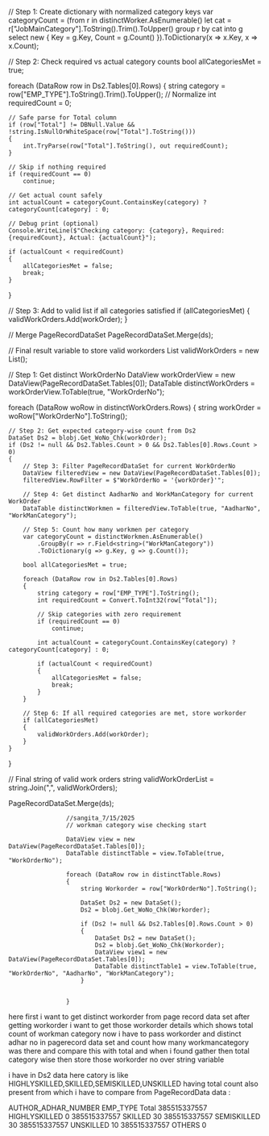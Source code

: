 // Step 1: Create dictionary with normalized category keys
var categoryCount = (from r in distinctWorker.AsEnumerable()
                     let cat = r["JobMainCategory"].ToString().Trim().ToUpper()
                     group r by cat into g
                     select new
                     {
                         Key = g.Key,
                         Count = g.Count()
                     }).ToDictionary(x => x.Key, x => x.Count);

// Step 2: Check required vs actual category counts
bool allCategoriesMet = true;

foreach (DataRow row in Ds2.Tables[0].Rows)
{
    string category = row["EMP_TYPE"].ToString().Trim().ToUpper();  // Normalize
    int requiredCount = 0;

    // Safe parse for Total column
    if (row["Total"] != DBNull.Value && !string.IsNullOrWhiteSpace(row["Total"].ToString()))
    {
        int.TryParse(row["Total"].ToString(), out requiredCount);
    }

    // Skip if nothing required
    if (requiredCount == 0)
        continue;

    // Get actual count safely
    int actualCount = categoryCount.ContainsKey(category) ? categoryCount[category] : 0;

    // Debug print (optional)
    Console.WriteLine($"Checking category: {category}, Required: {requiredCount}, Actual: {actualCount}");

    if (actualCount < requiredCount)
    {
        allCategoriesMet = false;
        break;
    }
}

// Step 3: Add to valid list if all categories satisfied
if (allCategoriesMet)
{
    validWorkOrders.Add(workOrder);
}






// Merge PageRecordDataSet
PageRecordDataSet.Merge(ds);

// Final result variable to store valid workorders
List<string> validWorkOrders = new List<string>();

// Step 1: Get distinct WorkOrderNo
DataView workOrderView = new DataView(PageRecordDataSet.Tables[0]);
DataTable distinctWorkOrders = workOrderView.ToTable(true, "WorkOrderNo");

foreach (DataRow woRow in distinctWorkOrders.Rows)
{
    string workOrder = woRow["WorkOrderNo"].ToString();

    // Step 2: Get expected category-wise count from Ds2
    DataSet Ds2 = blobj.Get_WoNo_Chk(workOrder);
    if (Ds2 != null && Ds2.Tables.Count > 0 && Ds2.Tables[0].Rows.Count > 0)
    {
        // Step 3: Filter PageRecordDataSet for current WorkOrderNo
        DataView filteredView = new DataView(PageRecordDataSet.Tables[0]);
        filteredView.RowFilter = $"WorkOrderNo = '{workOrder}'";

        // Step 4: Get distinct AadharNo and WorkManCategory for current WorkOrder
        DataTable distinctWorkmen = filteredView.ToTable(true, "AadharNo", "WorkManCategory");

        // Step 5: Count how many workmen per category
        var categoryCount = distinctWorkmen.AsEnumerable()
            .GroupBy(r => r.Field<string>("WorkManCategory"))
            .ToDictionary(g => g.Key, g => g.Count());

        bool allCategoriesMet = true;

        foreach (DataRow row in Ds2.Tables[0].Rows)
        {
            string category = row["EMP_TYPE"].ToString();
            int requiredCount = Convert.ToInt32(row["Total"]);

            // Skip categories with zero requirement
            if (requiredCount == 0)
                continue;

            int actualCount = categoryCount.ContainsKey(category) ? categoryCount[category] : 0;

            if (actualCount < requiredCount)
            {
                allCategoriesMet = false;
                break;
            }
        }

        // Step 6: If all required categories are met, store workorder
        if (allCategoriesMet)
        {
            validWorkOrders.Add(workOrder);
        }
    }
}

// Final string of valid work orders
string validWorkOrderList = string.Join(",", validWorkOrders);




PageRecordDataSet.Merge(ds);

                    //sangita_7/15/2025
                    // workman category wise checking start

                    DataView view = new DataView(PageRecordDataSet.Tables[0]);
                    DataTable distinctTable = view.ToTable(true, "WorkOrderNo");

                    foreach (DataRow row in distinctTable.Rows)
                    {
                        string Workorder = row["WorkOrderNo"].ToString();

                        DataSet Ds2 = new DataSet();
                        Ds2 = blobj.Get_WoNo_Chk(Workorder);
                        
                        if (Ds2 != null && Ds2.Tables[0].Rows.Count > 0)
                        {
                            DataSet Ds2 = new DataSet();
                            Ds2 = blobj.Get_WoNo_Chk(Workorder);
                            DataView view1 = new DataView(PageRecordDataSet.Tables[0]);
                            DataTable distinctTable1 = view.ToTable(true, "WorkOrderNo", "AadharNo", "WorkManCategory");
                        }


                    }



here first i want to get distinct workorder from page record data set after getting workorder i want to get those workorder details which
 shows total count of workman category now i have to pass workorder and distinct adhar no  in pagerecord data set and count how many workmancategory was there and compare this
with total and when i found gather then total category wise then store those workorder no  over string variable

i have in Ds2 data  here catory is like HIGHLYSKILLED,SKILLED,SEMISKILLED,UNSKILLED having total count also present from which i have to compare from PageRecordData data			 :

AUTHOR_ADHAR_NUMBER	EMP_TYPE	Total
385515337557	HIGHLYSKILLED	0
385515337557	SKILLED	30
385515337557	SEMISKILLED	30
385515337557	UNSKILLED	10
385515337557	OTHERS	0

